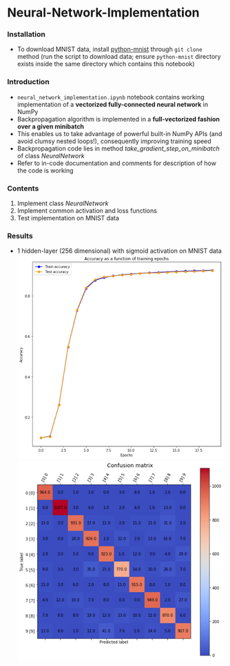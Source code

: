 # Neural-Network-Implementation

### Installation
- To download MNIST data, install [python-mnist](https://pypi.org/project/python-mnist/) through `git clone` method (run the script to download data; ensure `python-mnist` directory exists inside the same directory which contains this notebook)

### Introduction
- `neural_network_implementation.ipynb` notebook contains working implementation of a **vectorized fully-connected neural network** in NumPy
- Backpropagation algorithm is implemented in a **full-vectorized fashion over a given minibatch**
- This enables us to take advantage of powerful built-in NumPy APIs (and avoid clumsy nested loops!), consequently improving training speed
- Backpropagation code lies in method *take_gradient_step_on_minibatch* of class _NeuralNetwork_
- Refer to in-code documentation and comments for description of how the code is working

### Contents
1. Implement class _NeuralNetwork_
2. Implement common activation and loss functions
3. Test implementation on MNIST data

### Results
- 1 hidden-layer (256 dimensional) with sigmoid activation on MNIST data
![Accuracy Plot](results/accuracy_plot.png)
![Confusion Matrix](results/confusion_matrix.png)

